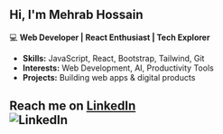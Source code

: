 ## Hi, I'm **Mehrab Hossain** 

💻 **Web Developer | React Enthusiast | Tech Explorer**  

-  **Skills:** JavaScript, React, Bootstrap, Tailwind, Git
-  **Interests:** Web Development, AI, Productivity Tools  
-  **Projects:** Building web apps & digital products  

 **Reach me on [LinkedIn](https://www.linkedin.com/in/dev-mehrab/)**  
**![LinkedIn](https://cdn-icons-png.flaticon.com/128/3536/3536505.png)**
---
